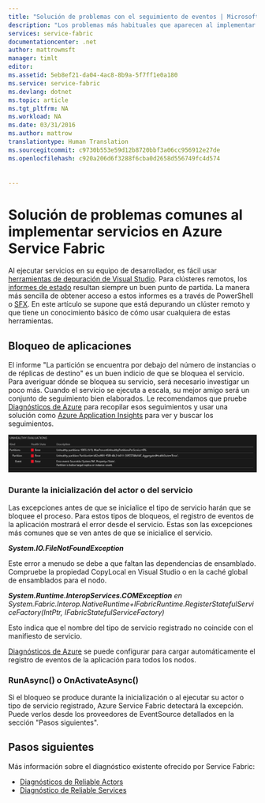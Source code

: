 ```yaml
---
title: "Solución de problemas con el seguimiento de eventos | Microsoft Docs"
description: "Los problemas más habituales que aparecen al implementar servicios en Microsoft Azure Service Fabric."
services: service-fabric
documentationcenter: .net
author: mattrowmsft
manager: timlt
editor: 
ms.assetid: 5eb8ef21-da04-4ac8-8b9a-5f7ff1e0a180
ms.service: service-fabric
ms.devlang: dotnet
ms.topic: article
ms.tgt_pltfrm: NA
ms.workload: NA
ms.date: 03/31/2016
ms.author: mattrow
translationtype: Human Translation
ms.sourcegitcommit: c9730b553e59d12b8720bbf3a06cc956912e27de
ms.openlocfilehash: c920a206d6f3288f6cba0d2658d556749fc4d574


---
```

# <a name="troubleshoot-common-issues-when-you-deploy-services-on-azure-service-fabric"></a>Solución de problemas comunes al implementar servicios en Azure Service Fabric
Al ejecutar servicios en su equipo de desarrollador, es fácil usar [herramientas de depuración de Visual Studio](service-fabric-diagnostics-how-to-monitor-and-diagnose-services-locally.md). Para clústeres remotos, los [informes de estado](service-fabric-view-entities-aggregated-health.md) resultan siempre un buen punto de partida. La manera más sencilla de obtener acceso a estos informes es a través de PowerShell o [SFX](service-fabric-visualizing-your-cluster.md). En este artículo se supone que está depurando un clúster remoto y que tiene un conocimiento básico de cómo usar cualquiera de estas herramientas.

## <a name="application-crash"></a>Bloqueo de aplicaciones
El informe "La partición se encuentra por debajo del número de instancias o de réplicas de destino" es un buen indicio de que se bloquea el servicio. Para averiguar dónde se bloquea su servicio, será necesario investigar un poco más. Cuando el servicio se ejecuta a escala, su mejor amigo será un conjunto de seguimiento bien elaborados.  Le recomendamos que pruebe [Diagnósticos de Azure](service-fabric-diagnostics-how-to-setup-wad.md) para recopilar esos seguimientos y usar una solución como [Azure Application Insights](https://azure.microsoft.com/services/application-insights/) para ver y buscar los seguimientos.

![Estado de las particiones SFX](./media/service-fabric-diagnostics-troubleshoot-common-scenarios/crashNewApp.png)

### <a name="during-service-or-actor-initialization"></a>Durante la inicialización del actor o del servicio
Las excepciones antes de que se inicialice el tipo de servicio harán que se bloquee el proceso. Para estos tipos de bloqueos, el registro de eventos de la aplicación mostrará el error desde el servicio.
Estas son las excepciones más comunes que se ven antes de que se inicialice el servicio.

***System.IO.FileNotFoundException***

Este error a menudo se debe a que faltan las dependencias de ensamblado. Compruebe la propiedad CopyLocal en Visual Studio o en la caché global de ensamblados para el nodo.

***System.Runtime.InteropServices.COMException***
 *en System.Fabric.Interop.NativeRuntime+IFabricRuntime.RegisterStatefulServiceFactory(IntPtr, IFabricStatefulServiceFactory)*

 Esto indica que el nombre del tipo de servicio registrado no coincide con el manifiesto de servicio.

[Diagnósticos de Azure](service-fabric-diagnostics-how-to-setup-wad.md) se puede configurar para cargar automáticamente el registro de eventos de la aplicación para todos los nodos.

### <a name="runasync-or-onactivateasync"></a>RunAsync() o OnActivateAsync()
Si el bloqueo se produce durante la inicialización o al ejecutar su actor o tipo de servicio registrado, Azure Service Fabric detectará la excepción. Puede verlos desde los proveedores de EventSource detallados en la sección "Pasos siguientes".

## <a name="next-steps"></a>Pasos siguientes
Más información sobre el diagnóstico existente ofrecido por Service Fabric:

* [Diagnósticos de Reliable Actors](service-fabric-reliable-actors-diagnostics.md)
* [Diagnóstico de Reliable Services](service-fabric-reliable-services-diagnostics.md)




<!--HONumber=Jan17_HO2-->



